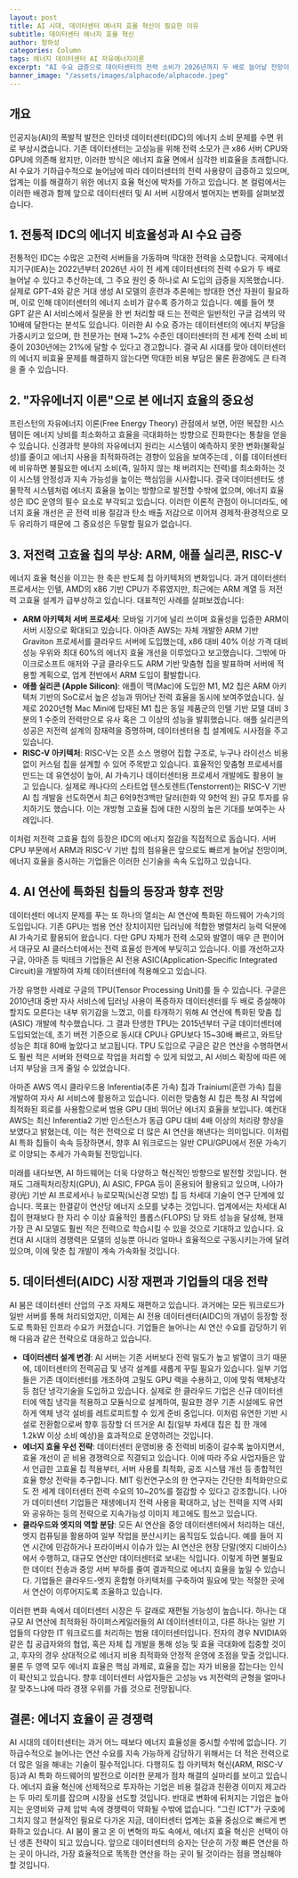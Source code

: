 ```yaml
---
layout: post
title: AI 시대, 데이터센터 에너지 효율 혁신이 필요한 이유
subtitle: 데이터센터 에너지 효율 혁신
author: 정하성
categories: Column
tags: 에너지 데이터센터 AI 자유에너지이론
excerpt: "AI 수요 급증으로 데이터센터의 전력 소비가 2026년까지 두 배로 늘어날 전망이며, 에너지 효율 혁신이 필수적입니다. ARM, RISC-V 등 저전력 고효율 칩과 구글 TPU 같은 AI 특화 하드웨어가 해결책으로 부상하고 있습니다. 데이터센터 설계 변경, 액체 냉각, 클라우드-엣지 역할 분담 등 포괄적 전략이 필요합니다. 에너지 효율이 곱 데이터센터 경쟁력이 되는 AI 시대가 도래했습니다."
banner_image: "/assets/images/alphacode/alphacode.jpeg"
---
```



## 개요

인공지능(AI)의 폭발적 발전은 인터넷 데이터센터(IDC)의 에너지 소비 문제를 수면 위로 부상시켰습니다. 기존 데이터센터는 고성능을 위해 전력 소모가 큰 x86 서버 CPU와 GPU에 의존해 왔지만, 이러한 방식은 에너지 효율 면에서 심각한 비효율을 초래합니다. AI 수요가 기하급수적으로 늘어남에 따라 데이터센터의 전력 사용량이 급증하고 있으며, 업계는 이를 해결하기 위한 에너지 효율 혁신에 박차를 가하고 있습니다. 본 컬럼에서는 이러한 배경과 함께 앞으로 데이터센터 및 AI 서버 시장에서 벌어지는 변화를 살펴보겠습니다.

## 1. 전통적 IDC의 에너지 비효율성과 AI 수요 급증

전통적인 IDC는 수많은 고전력 서버들을 가동하며 막대한 전력을 소모합니다. 국제에너지기구(IEA)는 2022년부터 2026년 사이 전 세계 데이터센터의 전력 수요가 두 배로 늘어날 수 있다고 추산하는데, 그 주요 원인 중 하나로 AI 도입의 급증을 지목했습니다. 실제로 GPT-4와 같은 거대 생성 AI 모델의 훈련과 추론에는 방대한 연산 자원이 필요하며, 이로 인해 데이터센터의 에너지 소비가 갈수록 증가하고 있습니다. 예를 들어 챗GPT 같은 AI 서비스에서 질문을 한 번 처리할 때 드는 전력은 일반적인 구글 검색의 약 10배에 달한다는 분석도 있습니다. 이러한 AI 수요 증가는 데이터센터의 에너지 부담을 가중시키고 있으며, 한 전문가는 현재 1~2% 수준인 데이터센터의 전 세계 전력 소비 비중이 2030년에는 21%에 달할 수 있다고 경고합니다. 결국 AI 시대를 맞아 데이터센터의 에너지 비효율 문제를 해결하지 않는다면 막대한 비용 부담은 물론 환경에도 큰 타격을 줄 수 있습니다.

## 2. "자유에너지 이론"으로 본 에너지 효율의 중요성

프린스턴의 자유에너지 이론(Free Energy Theory) 관점에서 보면, 어떤 복잡한 시스템이든 에너지 낭비를 최소화하고 효율을 극대화하는 방향으로 진화한다는 통찰을 얻을 수 있습니다. 신경과학 분야의 자유에너지 원리는 시스템이 예측하지 못한 변화(불확실성)를 줄이고 에너지 사용을 최적화하려는 경향이 있음을 보여주는데 , 이를 데이터센터에 비유하면 불필요한 에너지 소비(즉, 일하지 않는 채 버려지는 전력)를 최소화하는 것이 시스템 안정성과 지속 가능성을 높이는 핵심임을 시사합니다. 결국 데이터센터도 생물학적 시스템처럼 에너지 효율을 높이는 방향으로 발전할 수밖에 없으며, 에너지 효율성은 IDC 운영의 필수 요소로 부각되고 있습니다. 이러한 이론적 관점이 아니더라도, 에너지 효율 개선은 곧 전력 비용 절감과 탄소 배출 저감으로 이어져 경제적·환경적으로 모두 유리하기 때문에 그 중요성은 두말할 필요가 없습니다.

## 3. 저전력 고효율 칩의 부상: ARM, 애플 실리콘, RISC-V

에너지 효율 혁신을 이끄는 한 축은 반도체 칩 아키텍처의 변화입니다. 과거 데이터센터 프로세서는 인텔, AMD의 x86 기반 CPU가 주류였지만, 최근에는 ARM 계열 등 저전력 고효율 설계가 급부상하고 있습니다. 대표적인 사례를 살펴보겠습니다:

- **ARM 아키텍처 서버 프로세서**: 모바일 기기에 널리 쓰이며 효율성을 입증한 ARM이 서버 시장으로 확대되고 있습니다. 아마존 AWS는 자체 개발한 ARM 기반 Graviton 프로세서를 클라우드 서버에 도입했는데, x86 대비 40% 이상 가격 대비 성능 우위와 최대 60%의 에너지 효율 개선을 이루었다고 보고했습니다. 그밖에 마이크로소프트 애저와 구글 클라우드도 ARM 기반 맞춤형 칩을 발표하며 서버에 적용할 계획으로, 업계 전반에서 ARM 도입이 활발합니다.
- **애플 실리콘 (Apple Silicon)**: 애플이 맥(Mac)에 도입한 M1, M2 칩은 ARM 아키텍처 기반의 SoC로서 높은 성능과 뛰어난 전력 효율을 동시에 보여주었습니다. 실제로 2020년형 Mac Mini에 탑재된 M1 칩은 동일 제품군의 인텔 기반 모델 대비 3분의 1 수준의 전력만으로 유사 혹은 그 이상의 성능을 발휘했습니다. 애플 실리콘의 성공은 저전력 설계의 잠재력을 증명하며, 데이터센터용 칩 설계에도 시사점을 주고 있습니다.
- **RISC-V 아키텍처**: RISC-V는 오픈 소스 명령어 집합 구조로, 누구나 라이선스 비용 없이 커스텀 칩을 설계할 수 있어 주목받고 있습니다. 효율적인 맞춤형 프로세서를 만드는 데 유연성이 높아, AI 가속기나 데이터센터용 프로세서 개발에도 활용이 늘고 있습니다. 실제로 캐나다의 스타트업 텐스토렌트(Tenstorrent)는 RISC-V 기반 AI 칩 개발을 선도하면서 최근 6억9천3백만 달러(한화 약 9천억 원) 규모 투자를 유치하기도 했습니다. 이는 개방형 고효율 칩에 대한 시장의 높은 기대를 보여주는 사례입니다.

이처럼 저전력 고효율 칩의 등장은 IDC의 에너지 절감을 직접적으로 돕습니다. 서버 CPU 부문에서 ARM과 RISC-V 기반 칩의 점유율은 앞으로도 빠르게 늘어날 전망이며, 에너지 효율을 중시하는 기업들은 이러한 신기술을 속속 도입하고 있습니다.

## 4. AI 연산에 특화된 칩들의 등장과 향후 전망

데이터센터 에너지 문제를 푸는 또 하나의 열쇠는 AI 연산에 특화된 하드웨어 가속기의 도입입니다. 기존 GPU는 범용 연산 장치이지만 딥러닝에 적합한 병렬처리 능력 덕분에 AI 가속기로 활용되어 왔습니다. 다만 GPU 자체가 전력 소모와 발열이 매우 큰 편이어서 대규모 AI 클러스터에서는 전력 효율성 한계에 부딪히고 있습니다. 이를 개선하고자 구글, 아마존 등 빅테크 기업들은 AI 전용 ASIC(Application-Specific Integrated Circuit)을 개발하여 자체 데이터센터에 적용해오고 있습니다.

가장 유명한 사례로 구글의 TPU(Tensor Processing Unit)를 들 수 있습니다. 구글은 2010년대 중반 자사 서비스에 딥러닝 사용이 폭증하자 데이터센터를 두 배로 증설해야 할지도 모른다는 내부 위기감을 느꼈고, 이를 타개하기 위해 AI 연산에 특화된 맞춤 칩(ASIC) 개발에 착수했습니다. 그 결과 탄생한 TPU는 2015년부터 구글 데이터센터에 도입되었는데, 초기 버전 기준으로 동시대 CPU나 GPU보다 15~30배 빠르고, 와트당 성능은 최대 80배 높았다고 보고됩니다. TPU 도입으로 구글은 같은 연산을 수행하면서도 훨씬 적은 서버와 전력으로 작업을 처리할 수 있게 되었고, AI 서비스 확장에 따른 에너지 부담을 크게 줄일 수 있었습니다.

아마존 AWS 역시 클라우드용 Inferentia(추론 가속) 칩과 Trainium(훈련 가속) 칩을 개발하여 자사 AI 서비스에 활용하고 있습니다. 이러한 맞춤형 AI 칩은 특정 AI 작업에 최적화된 회로를 사용함으로써 범용 GPU 대비 뛰어난 에너지 효율을 보입니다. 예컨대 AWS는 최신 Inferentia2 기반 인스턴스가 동급 GPU 대비 4배 이상의 처리량 향상을 보였다고 밝혔는데, 이는 적은 전력으로 더 많은 AI 연산을 해낸다는 의미입니다. 이처럼 AI 특화 칩들이 속속 등장하면서, 향후 AI 워크로드는 일반 CPU/GPU에서 전문 가속기로 이양되는 추세가 가속화될 전망입니다.

미래를 내다보면, AI 하드웨어는 더욱 다양하고 혁신적인 방향으로 발전할 것입니다. 현재도 그래픽처리장치(GPU), AI ASIC, FPGA 등이 혼용되어 활용되고 있으며, 나아가 광(光) 기반 AI 프로세서나 뉴로모픽(뇌신경 모방) 칩 등 차세대 기술이 연구 단계에 있습니다. 목표는 한결같이 연산당 에너지 소모를 낮추는 것입니다. 업계에서는 차세대 AI 칩이 현재보다 한 자리 수 이상 효율적인 플롭스(FLOPS) 당 와트 성능을 달성해, 현재 가장 큰 AI 모델도 훨씬 적은 전력으로 학습시킬 수 있을 것으로 기대하고 있습니다. 요컨대 AI 시대의 경쟁력은 모델의 성능뿐 아니라 얼마나 효율적으로 구동시키는가에 달려 있으며, 이에 맞춘 칩 개발이 계속 가속화될 것입니다.

## 5. 데이터센터(AIDC) 시장 재편과 기업들의 대응 전략

AI 붐은 데이터센터 산업의 구조 자체도 재편하고 있습니다. 과거에는 모든 워크로드가 일반 서버를 통해 처리되었지만, 이제는 AI 전용 데이터센터(AIDC)의 개념이 등장할 정도로 특화된 인프라 수요가 커졌습니다. 기업들은 늘어나는 AI 연산 수요를 감당하기 위해 다음과 같은 전략으로 대응하고 있습니다.

- **데이터센터 설계 변경**: AI 서버는 기존 서버보다 전력 밀도가 높고 발열이 크기 때문에, 데이터센터의 전력공급 및 냉각 설계를 새롭게 꾸릴 필요가 있습니다. 일부 기업들은 기존 데이터센터를 개조하여 고밀도 GPU 랙을 수용하고, 이에 맞춰 액체냉각 등 첨단 냉각기술을 도입하고 있습니다. 실제로 한 클라우드 기업은 신규 데이터센터에 액침 냉각을 적용하고 모듈식으로 설계하여, 필요한 경우 기존 시설에도 유연하게 액체 냉각 설비를 레트로피트할 수 있게 준비 중입니다. 이처럼 유연한 기반 시설로 전환함으로써 향후 등장할 더 뜨거운 AI 칩(일부 차세대 칩은 칩 한 개에 1.2kW 이상 소비 예상)을 효과적으로 운영하려는 것입니다.
- **에너지 효율 우선 전략**: 데이터센터 운영비용 중 전력비 비중이 갈수록 높아지면서, 효율 개선이 곧 비용 경쟁력으로 직결되고 있습니다. 이에 따라 주요 사업자들은 앞서 언급한 고효율 칩 적용부터, 서버 사용률 최적화, 공조 시스템 개선 등 종합적인 효율 향상 전략을 추구합니다. MIT 링컨연구소의 한 연구자는 간단한 최적화만으로도 전 세계 데이터센터 전력 수요의 10~20%를 절감할 수 있다고 강조합니다. 나아가 데이터센터 기업들은 재생에너지 전력 사용을 확대하고, 남는 전력을 지역 사회와 공유하는 등의 전략으로 지속가능성 이미지 제고에도 힘쓰고 있습니다.
- **클라우드와 엣지의 역할 분담**: 모든 AI 연산을 중앙 데이터센터에서 처리하는 대신, 엣지 컴퓨팅을 활용하여 일부 작업을 분산시키는 움직임도 있습니다. 예를 들어 지연 시간에 민감하거나 프라이버시 이슈가 있는 AI 연산은 현장 단말(엣지 디바이스)에서 수행하고, 대규모 연산만 데이터센터로 보내는 식입니다. 이렇게 하면 불필요한 데이터 전송과 중앙 서버 부하를 줄여 결과적으로 에너지 효율을 높일 수 있습니다. 기업들은 클라우드-엣지 혼합형 아키텍처를 구축하여 필요에 맞는 적절한 곳에서 연산이 이루어지도록 조율하고 있습니다.

이러한 변화 속에서 데이터센터 시장은 두 갈래로 재편될 가능성이 높습니다. 하나는 대규모 AI 연산에 최적화된 하이퍼스케일러들의 AI 데이터센터이고, 다른 하나는 일반 기업들의 다양한 IT 워크로드를 처리하는 범용 데이터센터입니다. 전자의 경우 NVIDIA와 같은 칩 공급자와의 협업, 혹은 자체 칩 개발을 통해 성능 및 효율 극대화에 집중할 것이고, 후자의 경우 상대적으로 에너지 비용 최적화와 안정적 운영에 초점을 맞출 것입니다. 물론 두 영역 모두 에너지 효율은 핵심 과제로, 효율을 잡는 자가 비용을 잡는다는 인식이 확산되고 있습니다. 향후 데이터센터 사업자들은 고성능 vs 저전력의 균형을 얼마나 잘 맞추느냐에 따라 경쟁 우위를 가를 것으로 전망됩니다.

## 결론: 에너지 효율이 곧 경쟁력

AI 시대의 데이터센터는 과거 어느 때보다 에너지 효율성을 중시할 수밖에 없습니다. 기하급수적으로 늘어나는 연산 수요를 지속 가능하게 감당하기 위해서는 더 적은 전력으로 더 많은 일을 해내는 기술이 필수적입니다. 다행히도 칩 아키텍처 혁신(ARM, RISC-V 등)과 AI 특화 하드웨어의 발전으로 이러한 문제가 점차 해결의 실마리를 보이고 있습니다. 에너지 효율 혁신에 선제적으로 투자하는 기업은 비용 절감과 친환경 이미지 제고라는 두 마리 토끼를 잡으며 시장을 선도할 것입니다. 반대로 변화에 뒤처지는 기업은 높아지는 운영비와 규제 압박 속에 경쟁력이 약화될 수밖에 없습니다. "그린 ICT"가 구호에 그치지 않고 현실적인 필요로 다가온 지금, 데이터센터 업계는 효율 중심으로 빠르게 변화하고 있습니다. AI 붐이 몰고 온 이 변혁의 파도 속에서, 에너지 효율 혁신은 선택이 아닌 생존 전략이 되고 있습니다. 앞으로 데이터센터의 승자는 단순히 가장 빠른 연산을 하는 곳이 아니라, 가장 효율적으로 똑똑한 연산을 하는 곳이 될 것이라는 점을 명심해야 할 것입니다.
